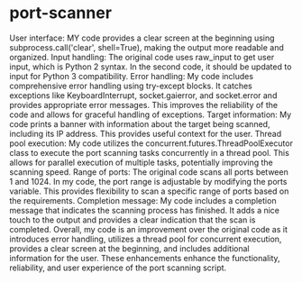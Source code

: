 # port-scanner
User interface: MY code provides a clear screen at the beginning using subprocess.call('clear', shell=True), making the output more readable and organized.
Input handling: The original code uses raw_input to get user input, which is Python 2 syntax. In the second code, it should be updated to input for Python 3 compatibility.
Error handling: My code includes comprehensive error handling using try-except blocks. It catches exceptions like KeyboardInterrupt, socket.gaierror, and socket.error and provides appropriate error messages. This improves the reliability of the code and allows for graceful handling of exceptions.
Target information: My code prints a banner with information about the target being scanned, including its IP address. This provides useful context for the user.
Thread pool execution: My code utilizes the concurrent.futures.ThreadPoolExecutor class to execute the port scanning tasks concurrently in a thread pool. This allows for parallel execution of multiple tasks, potentially improving the scanning speed.
Range of ports: The original code scans all ports between 1 and 1024. In my code, the port range is adjustable by modifying the ports variable. This provides flexibility to scan a specific range of ports based on the requirements.
Completion message: My code includes a completion message that indicates the scanning process has finished. It adds a nice touch to the output and provides a clear indication that the scan is completed.
Overall, my code is an improvement over the original code as it introduces error handling, utilizes a thread pool for concurrent execution, provides a clear screen at the beginning, and includes additional information for the user. These enhancements enhance the functionality, reliability, and user experience of the port scanning script.
